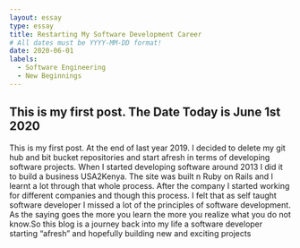 ```yaml
---
layout: essay
type: essay
title: Restarting My Software Development Career
# All dates must be YYYY-MM-DD format!
date: 2020-06-01
labels:
  - Software Engineering
  - New Beginnings
---
```


## This is my first post. The Date Today is June 1st 2020


This is my first post. At the end of last year 2019. I decided to delete my git hub and bit bucket repositories and start afresh in terms of developing software projects. When I started developing software around 2013 I did it to build a business USA2Kenya. The site was built n Ruby on Rails and I learnt a lot through that whole process. After the company I started working for different companies and though this process. I felt that as  self taught software developer  I missed a lot of the principles of software development. As the saying goes the more you learn the more you realize what you do not know.So this blog is a journey back into my life a software developer starting “afresh” and hopefully building new and exciting projects